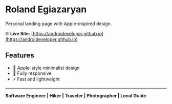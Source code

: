 # Roland Egiazaryan

Personal landing page with Apple-inspired design.

🌐 **Live Site**: [https://androideveloper.github.io](https://androideveloper.github.io)

## Features

- 🍎 Apple-style minimalist design
- 📱 Fully responsive
- ⚡ Fast and lightweight

---

**Software Engineer | Hiker | Traveler | Photographer | Local Guide**
